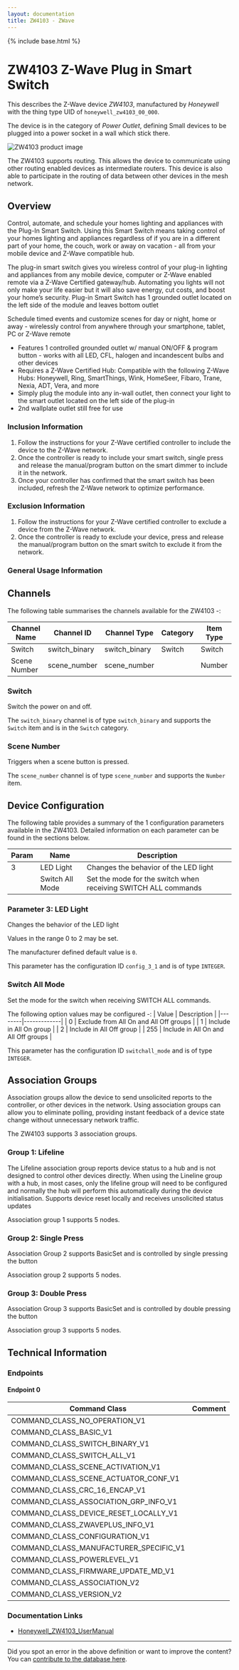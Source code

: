 ```yaml
---
layout: documentation
title: ZW4103 - ZWave
---
```


{% include base.html %}

# ZW4103 Z-Wave Plug in Smart Switch
This describes the Z-Wave device *ZW4103*, manufactured by *Honeywell* with the thing type UID of ```honeywell_zw4103_00_000```.

The device is in the category of *Power Outlet*, defining Small devices to be plugged into a power socket in a wall which stick there.

![ZW4103 product image](https://opensmarthouse.org/zwavedatabase/1329/image/)


The ZW4103 supports routing. This allows the device to communicate using other routing enabled devices as intermediate routers.  This device is also able to participate in the routing of data between other devices in the mesh network.

## Overview

Control, automate, and schedule your homes lighting and appliances with the Plug-In Smart Switch. Using this Smart Switch means taking control of your homes lighting and appliances regardless of if you are in a different part of your home, the couch, work or away on vacation - all from your mobile device and Z-Wave compatible hub.

The plug-in smart switch gives you wireless control of your plug-in lighting and appliances from any mobile device, computer or Z-Wave enabled remote via a Z-Wave Certified gateway/hub. Automating you lights will not only make your life easier but it will also save energy, cut costs, and boost your home’s security. Plug-in Smart Switch has 1 grounded outlet located on the left side of the module and leaves bottom outlet  


Schedule timed events and customize scenes for day or night, home or away - wirelessly control from anywhere through your smartphone, tablet, PC or Z-Wave remote

  * Features 1 controlled grounded outlet w/ manual ON/OFF & program button - works with all LED, CFL, halogen and incandescent bulbs and other devices
  * Requires a Z-Wave Certified Hub: Compatible with the following Z-Wave Hubs: Honeywell, Ring, SmartThings, Wink, HomeSeer, Fibaro, Trane, Nexia, ADT, Vera, and more
  * Simply plug the module into any in-wall outlet, then connect your light to the smart outlet located on the left side of the plug-in
  * 2nd wallplate outlet still free for use

### Inclusion Information

  1. Follow the instructions for your Z-Wave certified controller to include the device to the Z-Wave network.
  2. Once the controller is ready to include your smart switch, single press and release the manual/program button on the smart dimmer to include it in the network.
  3. Once your controller has confirmed that the smart switch has been included, refresh the Z-Wave network to optimize performance.

### Exclusion Information

  1. Follow the instructions for your Z-Wave certified controller to exclude a device from the Z-Wave network.
  2. Once the controller is ready to exclude your device, press and release the manual/program button on the smart switch to exclude it from the network. 

### General Usage Information



## Channels

The following table summarises the channels available for the ZW4103 -:

| Channel Name | Channel ID | Channel Type | Category | Item Type |
|--------------|------------|--------------|----------|-----------|
| Switch | switch_binary | switch_binary | Switch | Switch | 
| Scene Number | scene_number | scene_number |  | Number | 

### Switch
Switch the power on and off.

The ```switch_binary``` channel is of type ```switch_binary``` and supports the ```Switch``` item and is in the ```Switch``` category.

### Scene Number
Triggers when a scene button is pressed.

The ```scene_number``` channel is of type ```scene_number``` and supports the ```Number``` item.



## Device Configuration

The following table provides a summary of the 1 configuration parameters available in the ZW4103.
Detailed information on each parameter can be found in the sections below.

| Param | Name  | Description |
|-------|-------|-------------|
| 3 | LED Light | Changes the behavior of the LED light |
|  | Switch All Mode | Set the mode for the switch when receiving SWITCH ALL commands |

### Parameter 3: LED Light

Changes the behavior of the LED light

Values in the range 0 to 2 may be set.

The manufacturer defined default value is ```0```.

This parameter has the configuration ID ```config_3_1``` and is of type ```INTEGER```.

### Switch All Mode

Set the mode for the switch when receiving SWITCH ALL commands.

The following option values may be configured -:
| Value  | Description |
|--------|-------------|
| 0 | Exclude from All On and All Off groups |
| 1 | Include in All On group |
| 2 | Include in All Off group |
| 255 | Include in All On and All Off groups |

This parameter has the configuration ID ```switchall_mode``` and is of type ```INTEGER```.


## Association Groups

Association groups allow the device to send unsolicited reports to the controller, or other devices in the network. Using association groups can allow you to eliminate polling, providing instant feedback of a device state change without unnecessary network traffic.

The ZW4103 supports 3 association groups.

### Group 1: Lifeline

The Lifeline association group reports device status to a hub and is not designed to control other devices directly. When using the Lineline group with a hub, in most cases, only the lifeline group will need to be configured and normally the hub will perform this automatically during the device initialisation.
Supports device reset locally and receives unsolicited status updates

Association group 1 supports 5 nodes.

### Group 2: Single Press

Association Group 2 supports BasicSet and is controlled by single pressing the button

Association group 2 supports 5 nodes.

### Group 3: Double Press

Association Group 3 supports BasicSet and is controlled by double pressing the button

Association group 3 supports 5 nodes.

## Technical Information

### Endpoints

#### Endpoint 0

| Command Class | Comment |
|---------------|---------|
| COMMAND_CLASS_NO_OPERATION_V1| |
| COMMAND_CLASS_BASIC_V1| |
| COMMAND_CLASS_SWITCH_BINARY_V1| |
| COMMAND_CLASS_SWITCH_ALL_V1| |
| COMMAND_CLASS_SCENE_ACTIVATION_V1| |
| COMMAND_CLASS_SCENE_ACTUATOR_CONF_V1| |
| COMMAND_CLASS_CRC_16_ENCAP_V1| |
| COMMAND_CLASS_ASSOCIATION_GRP_INFO_V1| |
| COMMAND_CLASS_DEVICE_RESET_LOCALLY_V1| |
| COMMAND_CLASS_ZWAVEPLUS_INFO_V1| |
| COMMAND_CLASS_CONFIGURATION_V1| |
| COMMAND_CLASS_MANUFACTURER_SPECIFIC_V1| |
| COMMAND_CLASS_POWERLEVEL_V1| |
| COMMAND_CLASS_FIRMWARE_UPDATE_MD_V1| |
| COMMAND_CLASS_ASSOCIATION_V2| |
| COMMAND_CLASS_VERSION_V2| |

### Documentation Links

* [Honeywell_ZW4103_UserManual](https://opensmarthouse.org/zwavedatabase/1329/reference/ZW4103_UserManual.pdf)

---

Did you spot an error in the above definition or want to improve the content?
You can [contribute to the database here](https://opensmarthouse.org/zwavedatabase/1329).
